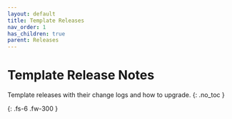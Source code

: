 ```yaml
---
layout: default
title: Template Releases
nav_order: 1
has_children: true
parent: Releases
---
```


# Template Release Notes
Template releases with their change logs and how to upgrade.
{: .no_toc }

{: .fs-6 .fw-300 }